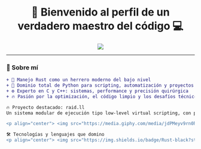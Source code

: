 <h1 align="center">🚀 Bienvenido al perfil de un verdadero maestro del código 💻</h1>

<p align="center">
  <img src="https://readme-typing-svg.herokuapp.com?font=Fira+Code&size=28&pause=1000&color=00FFD9&center=true&vCenter=true&width=800&lines=Experto+en+Rust%2C+C%2C+C%2B%2B+y+Python;Arquitecto+de+sistemas+rápidos+como+el+viento;Fanático+del+rendimiento+y+la+eficiencia;Bienvenido+a+mi+repositorio%21" />
</p>

---

### 🧠 Sobre mí

```diff
+ 🧰 Manejo Rust como un herrero moderno del bajo nivel
+ 🔧 Dominio total de Python para scripting, automatización y proyectos visuales
+ ⚙️ Experto en C y C++: sistemas, performance y precisión quirúrgica
+ 🔥 Pasión por la optimización, el código limpio y los desafíos técnicos

🔥 Proyecto destacado: raid.ll
Un sistema modular de ejecución tipo low-level virtual scripting, con parsing ultra rápido y ejecución directa sobre memoria. Creado desde cero para velocidad y eficiencia.

<p align="center"> <img src="https://media.giphy.com/media/jdPMeyv9rn0hZHh8n9/giphy.gif" width="300"/> </p>

🛠️ Tecnologías y lenguajes que domino
<p align="center"> <img src="https://img.shields.io/badge/Rust-black?style=for-the-badge&logo=rust&logoColor=white"/> <img src="https://img.shields.io/badge/C-00599C?style=for-the-badge&logo=c&logoColor=white"/> <img src="https://img.shields.io/badge/C++-00599C?style=for-the-badge&logo=c%2B%2B&logoColor=white"/> <img src="https://img.shields.io/badge/Python-FFD43B?style=for-the-badge&logo=python&logoColor=blue"/> <img src="https://img.shields.io/badge/Linux-FCC624?style=for-the-badge&logo=linux&logoColor=black"/> <img src="https://img.shields.io/badge/Git-F05032?style=for-the-badge&logo=git&logoColor=white"/> <img src="https://img.shields.io/badge/Vim-019733?style=for-the-badge&logo=vim&logoColor=white"/> </p>
